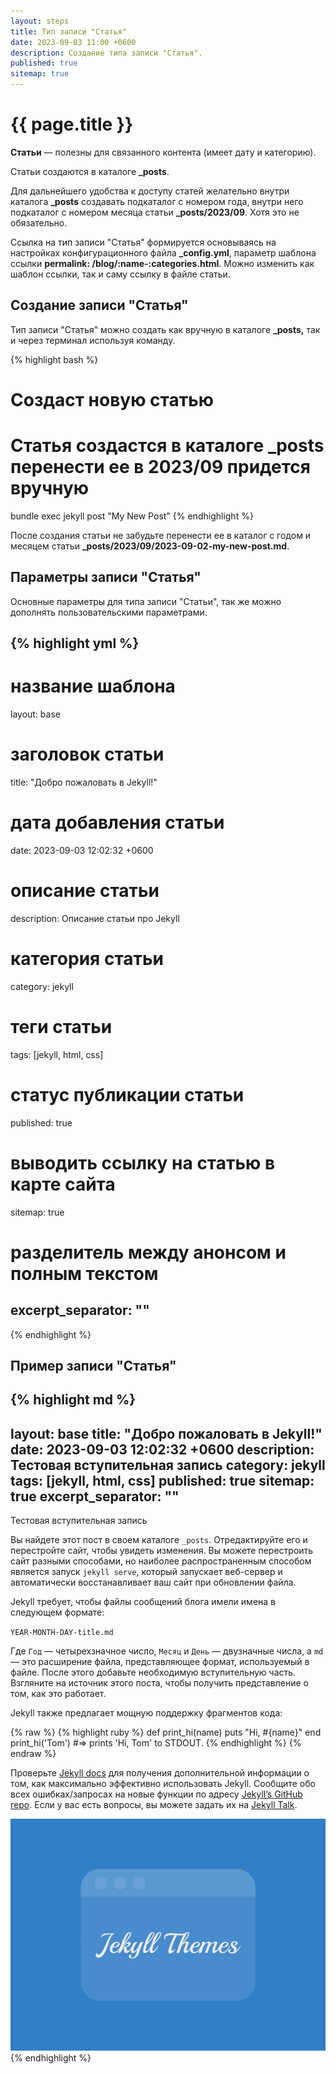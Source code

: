 ```yaml
---
layout: steps
title: Тип записи "Статья"
date: 2023-09-03 11:00 +0600
description: Создание типа записи "Статья".
published: true
sitemap: true
---
```


# {{ page.title }}

**Статьи** — полезны для связанного контента (имеет дату и категорию).

Статьи создаются в каталоге **_posts**.

Для дальнейшего удобства к доступу статей желательно внутри каталога **_posts** создавать подкаталог с номером года, внутри него подкаталог с номером месяца статьи **_posts/2023/09**. Хотя это не обязательно.

Ссылка на тип записи "Статья" формируется основываясь на настройках конфигурационного файла **_config.yml**, параметр шаблона ссылки **permalink: /blog/:name-:categories.html**. Можно изменить как шаблон ссылки, так и саму ссылку в файле статьи.

## Создание записи "Статья"

Тип записи "Статья" можно создать как вручную в каталоге **_posts,** так и через терминал используя команду.

{% highlight bash %}
# Создаст новую статью
# Статья создастся в каталоге _posts перенести ее в 2023/09 придется вручную
bundle exec jekyll post "My New Post"
{% endhighlight %}

После создания статьи не забудьте перенести ее в каталог с годом и месяцем статьи **_posts/2023/09/2023-09-02-my-new-post.md**.

## Параметры записи "Статья"

Основные параметры для типа записи "Статьи", так же можно дополнять пользовательскими параметрами.

{% highlight yml %}
---
# название шаблона
layout: base

# заголовок статьи
title:  "Добро пожаловать в Jekyll!"

# дата добавления статьи
date:   2023-09-03 12:02:32 +0600

# описание статьи
description: Описание статьи про Jekyll

# категория статьи
category: jekyll

# теги статьи
tags: [jekyll, html, css]

# статус публикации статьи
published: true

# выводить ссылку на статью в карте сайта
sitemap: true

# разделитель между анонсом и полным текстом
excerpt_separator: "<!--more-->"
---
{% endhighlight %}

## Пример записи "Статья"

{% highlight md %}
---
layout: base
title:  "Добро пожаловать в Jekyll!"
date:   2023-09-03 12:02:32 +0600
description: Тестовая вступительная запись
category: jekyll
tags: [jekyll, html, css]
published: true
sitemap: true
excerpt_separator: "<!--more-->"
---

Тестовая вступительная запись

<!--more-->

Вы найдете этот пост в своем каталоге `_posts`. Отредактируйте его и перестройте сайт, чтобы увидеть изменения. Вы можете перестроить сайт разными способами, но наиболее распространенным способом является запуск `jekyll serve`, который запускает веб-сервер и автоматически восстанавливает ваш сайт при обновлении файла.

Jekyll требует, чтобы файлы сообщений блога имели имена в следующем формате:

`YEAR-MONTH-DAY-title.md`

Где `Год` — четырехзначное число, `Месяц` и `День` — двузначные числа, а `md` — это расширение файла, представляющее формат, используемый в файле. После этого добавьте необходимую вступительную часть. Взгляните на источник этого поста, чтобы получить представление о том, как это работает.

Jekyll также предлагает мощную поддержку фрагментов кода:

{% raw %}
{% highlight ruby %}
def print_hi(name)
puts "Hi, #{name}"
end
print_hi('Tom')
#=> prints 'Hi, Tom' to STDOUT.
{% endhighlight %}
{% endraw %}

Проверьте [Jekyll docs][jekyll-docs] для получения дополнительной информации о том, как максимально эффективно использовать Jekyll. Сообщите обо всех ошибках/запросах на новые функции по адресу [Jekyll’s GitHub repo][jekyll-gh]. Если у вас есть вопросы, вы можете задать их на [Jekyll Talk][jekyll-talk].

[jekyll-docs]: https://jekyllrb.com/docs/home
[jekyll-gh]:   https://github.com/jekyll/jekyll
[jekyll-talk]: https://talk.jekyllrb.com/

<picture>
  <source srcset="/images/thumbnail/2023/09/welcome-to-jekyll/cover.webp" type="image/webp">
  <img src="/images/thumbnail/2023/09/welcome-to-jekyll/cover.jpg" alt="">
</picture>
{% endhighlight %}
